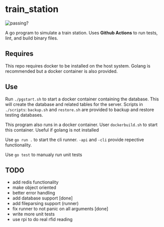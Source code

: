 # train_station

![passing?](https://github.com/baileywickham/train_station/workflows/Go/badge.svg)

A go program to simulate a train station. Uses **Github Actions** to run tests, lint, and build binary files.

## Requires
This repo requires docker to be installed on the host system. Golang is recommended but a docker container is also provided.

## Use
Run `./pgstart.sh` to start a docker container containing the database. This will create the database and related tables for the server. Scripts in `./scripts`: `backup.sh` and `restore.sh` are provided to backup and restore testing databases.

This program also runs in a docker container. User `dockerbuild.sh` to start this container. Useful if golang is not installed

Use `go run .` to start the cli runner. `-api` and `-cli` provide repective functionality.

Use `go test` to manualy run unit tests

## TODO
- add redis functionality
- make object oriented
- better error handling
- add database support [done]
- add fileparsing support (runner)
- fix runner to not panic on all arguments [done]
- write more unit tests
- use rpi to do real rfid reading
